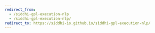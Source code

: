 ```yaml
---
redirect_from:
  - /siddhi-gpl-execution-nlp
  - /siddhi-gpl-execution-nlp/
redirect_to: https://siddhi-io.github.io/siddhi-gpl-execution-nlp/
---
```

